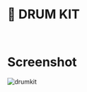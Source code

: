 # 🥁 DRUM KIT 




<br/>

# Screenshot


![drumkit](https://user-images.githubusercontent.com/78539161/179208461-717d0943-9eb3-41f0-bfa9-db1b9c365077.png)


